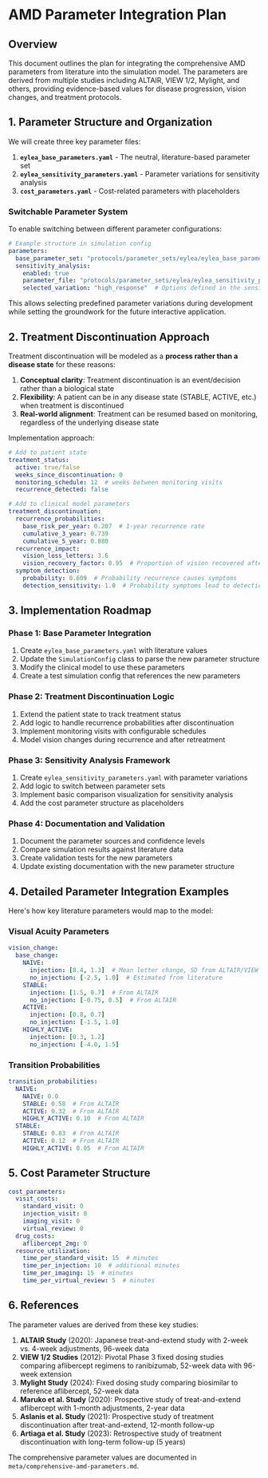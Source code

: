 # AMD Parameter Integration Plan

## Overview

This document outlines the plan for integrating the comprehensive AMD parameters from literature into the simulation model. The parameters are derived from multiple studies including ALTAIR, VIEW 1/2, Mylight, and others, providing evidence-based values for disease progression, vision changes, and treatment protocols.

## 1. Parameter Structure and Organization

We will create three key parameter files:

1. **`eylea_base_parameters.yaml`** - The neutral, literature-based parameter set
2. **`eylea_sensitivity_parameters.yaml`** - Parameter variations for sensitivity analysis
3. **`cost_parameters.yaml`** - Cost-related parameters with placeholders

### Switchable Parameter System

To enable switching between different parameter configurations:

```yaml
# Example structure in simulation config
parameters:
  base_parameter_set: "protocols/parameter_sets/eylea/eylea_base_parameters.yaml"
  sensitivity_analysis:
    enabled: true
    parameter_file: "protocols/parameter_sets/eylea/eylea_sensitivity_parameters.yaml"
    selected_variation: "high_response"  # Options defined in the sensitivity file
```

This allows selecting predefined parameter variations during development while setting the groundwork for the future interactive application.

## 2. Treatment Discontinuation Approach

Treatment discontinuation will be modeled as a **process rather than a disease state** for these reasons:

1. **Conceptual clarity**: Treatment discontinuation is an event/decision rather than a biological state
2. **Flexibility**: A patient can be in any disease state (STABLE, ACTIVE, etc.) when treatment is discontinued
3. **Real-world alignment**: Treatment can be resumed based on monitoring, regardless of the underlying disease state

Implementation approach:
```yaml
# Add to patient state
treatment_status:
  active: true/false
  weeks_since_discontinuation: 0
  monitoring_schedule: 12  # weeks between monitoring visits
  recurrence_detected: false

# Add to clinical model parameters
treatment_discontinuation:
  recurrence_probabilities:
    base_risk_per_year: 0.207  # 1-year recurrence rate
    cumulative_3_year: 0.739
    cumulative_5_year: 0.880
  recurrence_impact:
    vision_loss_letters: 3.6
    vision_recovery_factor: 0.95  # Proportion of vision recovered after retreatment
  symptom_detection:
    probability: 0.609  # Probability recurrence causes symptoms
    detection_sensitivity: 1.0  # Probability symptoms lead to detection
```

## 3. Implementation Roadmap

### Phase 1: Base Parameter Integration
1. Create `eylea_base_parameters.yaml` with literature values
2. Update the `SimulationConfig` class to parse the new parameter structure
3. Modify the clinical model to use these parameters
4. Create a test simulation config that references the new parameters

### Phase 2: Treatment Discontinuation Logic
1. Extend the patient state to track treatment status
2. Add logic to handle recurrence probabilities after discontinuation
3. Implement monitoring visits with configurable schedules
4. Model vision changes during recurrence and after retreatment

### Phase 3: Sensitivity Analysis Framework
1. Create `eylea_sensitivity_parameters.yaml` with parameter variations
2. Add logic to switch between parameter sets
3. Implement basic comparison visualization for sensitivity analysis
4. Add the cost parameter structure as placeholders

### Phase 4: Documentation and Validation
1. Document the parameter sources and confidence levels
2. Compare simulation results against literature data
3. Create validation tests for the new parameters
4. Update existing documentation with the new parameter structure

## 4. Detailed Parameter Integration Examples

Here's how key literature parameters would map to the model:

### Visual Acuity Parameters
```yaml
vision_change:
  base_change:
    NAIVE:
      injection: [8.4, 1.3]  # Mean letter change, SD from ALTAIR/VIEW studies
      no_injection: [-2.5, 1.0]  # Estimated from literature
    STABLE:
      injection: [1.5, 0.7]  # From ALTAIR
      no_injection: [-0.75, 0.5]  # From ALTAIR
    ACTIVE:
      injection: [0.8, 0.7]
      no_injection: [-1.5, 1.0]
    HIGHLY_ACTIVE:
      injection: [0.3, 1.2]
      no_injection: [-4.0, 1.5]
```

### Transition Probabilities
```yaml
transition_probabilities:
  NAIVE:
    NAIVE: 0.0
    STABLE: 0.58  # From ALTAIR
    ACTIVE: 0.32  # From ALTAIR
    HIGHLY_ACTIVE: 0.10  # From ALTAIR
  STABLE:
    STABLE: 0.83  # From ALTAIR
    ACTIVE: 0.12  # From ALTAIR
    HIGHLY_ACTIVE: 0.05  # From ALTAIR
```

## 5. Cost Parameter Structure

```yaml
cost_parameters:
  visit_costs:
    standard_visit: 0
    injection_visit: 0
    imaging_visit: 0
    virtual_review: 0
  drug_costs:
    aflibercept_2mg: 0
  resource_utilization:
    time_per_standard_visit: 15  # minutes
    time_per_injection: 10  # additional minutes
    time_per_imaging: 15  # minutes
    time_per_virtual_review: 5  # minutes
```

## 6. References

The parameter values are derived from these key studies:

1. **ALTAIR Study** (2020): Japanese treat-and-extend study with 2-week vs. 4-week adjustments, 96-week data
2. **VIEW 1/2 Studies** (2012): Pivotal Phase 3 fixed dosing studies comparing aflibercept regimens to ranibizumab, 52-week data with 96-week extension
3. **Mylight Study** (2024): Fixed dosing study comparing biosimilar to reference aflibercept, 52-week data
4. **Maruko et al. Study** (2020): Prospective study of treat-and-extend aflibercept with 1-month adjustments, 2-year data
5. **Aslanis et al. Study** (2021): Prospective study of treatment discontinuation after treat-and-extend, 12-month follow-up
6. **Artiaga et al. Study** (2023): Retrospective study of treatment discontinuation with long-term follow-up (5 years)

The comprehensive parameter values are documented in `meta/comprehensive-amd-parameters.md`.
